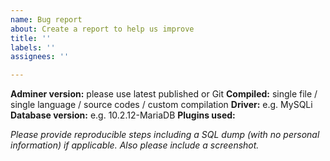 ```yaml
---
name: Bug report
about: Create a report to help us improve
title: ''
labels: ''
assignees: ''

---
```


**Adminer version:** please use latest published or Git
**Compiled:** single file / single language / source codes / custom compilation
**Driver:** e.g. MySQLi
**Database version:** e.g. 10.2.12-MariaDB
**Plugins used:**

_Please provide reproducible steps including a SQL dump (with no personal information) if applicable.
Also please include a screenshot._
